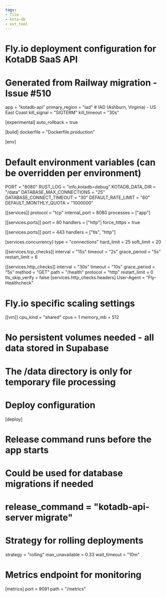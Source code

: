 ```yaml
---
tags:
- file
- kota-db
- ext_toml
---
```

# Fly.io deployment configuration for KotaDB SaaS API
# Generated from Railway migration - Issue #510

app = "kotadb-api"
primary_region = "iad"  # IAD (Ashburn, Virginia) - US East Coast
kill_signal = "SIGTERM"
kill_timeout = "30s"

[experimental]
  auto_rollback = true

[build]
  dockerfile = "Dockerfile.production"

[env]
  # Default environment variables (can be overridden per environment)
  PORT = "8080"
  RUST_LOG = "info,kotadb=debug"
  KOTADB_DATA_DIR = "/data"
  DATABASE_MAX_CONNECTIONS = "25"
  DATABASE_CONNECT_TIMEOUT = "30"
  DEFAULT_RATE_LIMIT = "60"
  DEFAULT_MONTHLY_QUOTA = "1000000"

[[services]]
  protocol = "tcp"
  internal_port = 8080
  processes = ["app"]
  
  [[services.ports]]
    port = 80
    handlers = ["http"]
    force_https = true
  
  [[services.ports]]
    port = 443
    handlers = ["tls", "http"]
  
  [services.concurrency]
    type = "connections"
    hard_limit = 25
    soft_limit = 20
  
  [[services.tcp_checks]]
    interval = "15s"
    timeout = "2s"
    grace_period = "5s"
    restart_limit = 6
  
  [[services.http_checks]]
    interval = "30s"
    timeout = "10s"
    grace_period = "5s"
    method = "GET"
    path = "/health"
    protocol = "http"
    restart_limit = 0
    tls_skip_verify = false
    [services.http_checks.headers]
      User-Agent = "Fly-Healthcheck"

# Fly.io specific scaling settings
[[vm]]
  cpu_kind = "shared"
  cpus = 1
  memory_mb = 512

# No persistent volumes needed - all data stored in Supabase
# The /data directory is only for temporary file processing

# Deploy configuration
[deploy]
  # Release command runs before the app starts
  # Could be used for database migrations if needed
  # release_command = "kotadb-api-server migrate"
  
  # Strategy for rolling deployments
  strategy = "rolling"
  max_unavailable = 0.33
  wait_timeout = "10m"

# Metrics endpoint for monitoring
[metrics]
  port = 9091
  path = "/metrics"